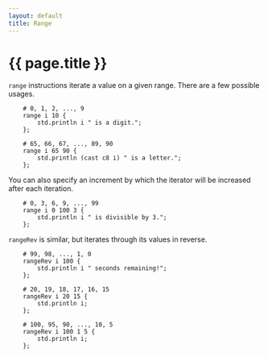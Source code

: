```yaml
---
layout: default
title: Range
---
```

# {{ page.title }}

`range` instructions iterate a value on a given range. There are a few possible usages.

```
    # 0, 1, 2, ..., 9
    range i 10 {
        std.println i " is a digit.";
    };

    # 65, 66, 67, ..., 89, 90
    range i 65 90 {
        std.println (cast c8 i) " is a letter.";
    };
```

You can also specify an increment by which the iterator will be increased after each iteration.

```
    # 0, 3, 6, 9, ..., 99
    range i 0 100 3 {
        std.println i " is divisible by 3.";
    };
```

`rangeRev` is similar, but iterates through its values in reverse.

```
    # 99, 98, ..., 1, 0
    rangeRev i 100 {
        std.println i " seconds remaining!";
    };

    # 20, 19, 18, 17, 16, 15
    rangeRev i 20 15 {
        std.println i;
    };

    # 100, 95, 90, ..., 10, 5
    rangeRev i 100 1 5 {
        std.println i;
    };
```